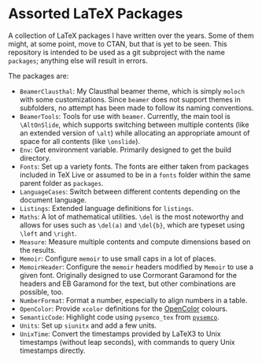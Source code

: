 # Assorted LaTeX Packages

A collection of LaTeX packages I have written over the years.
Some of them might, at some point, move to CTAN, but that is yet to be seen.
This repository is intended to be used as a git subproject with the name `packages`; anything else will result in errors.

The packages are:

- `BeamerClausthal`: My Clausthal beamer theme, which is simply `moloch` with some customizations. Since `beamer` does not support themes in subfolders, no attempt has been made to follow its naming conventions.
- `BeamerTools`: Tools for use with `beamer`. Currently, the main tool is `\AltOnSlide`, which supports switching between multiple contents (like an extended version of `\alt`) while allocating an appropriate amount of space for all contents (like `\onslide`).
- `Env`: Get environment variable. Primarily designed to get the build directory.
- `Fonts`: Set up a variety fonts. The fonts are either taken from packages included in TeX Live or assumed to be in a `fonts` folder within the same parent folder as `packages`.
- `LanguageCases`: Switch between different contents depending on the document language.
- `Listings`: Extended language definitions for `listings`.
- `Maths`: A lot of mathematical utilities. `\del` is the most noteworthy and allows for uses such as `\del(a)` and `\del{b}`, which are typeset using `\left` and `\right`.
- `Measure`: Measure multiple contents and compute dimensions based on the results.
- `Memoir`: Configure `memoir` to use small caps in a lot of places.
- `MemoirHeader`: Configure the `memoir` headers modified by `Memoir` to use a given font. Originally designed to use Cormorant Garamond for the headers and EB Garamond for the text, but other combinations are possible, too.
- `NumberFormat`: Format a number, especially to align numbers in a table.
- `OpenColor`: Provide `xcolor` definitions for the [OpenColor](https://yeun.github.io/open-color/) colours.
- `SemanticCode`: Highlight code using `pysemco_tex` from [`pysemco`](https://github.com/KurtBoehm/pysemco).
- `Units`: Set up `siunitx` and add a few units.
- `UnixTime`: Convert the timestamps provided by LaTeX3 to Unix timestamps (without leap seconds), with commands to query Unix timestamps directly.
